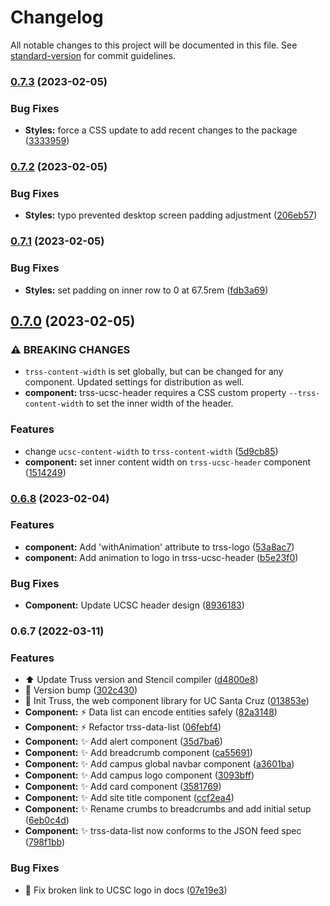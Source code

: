 # Changelog

All notable changes to this project will be documented in this file. See [standard-version](https://github.com/conventional-changelog/standard-version) for commit guidelines.

### [0.7.3](https://github.com/ucsc/truss/compare/v0.7.2...v0.7.3) (2023-02-05)


### Bug Fixes

* **Styles:** force a CSS update to add recent changes to the package ([3333959](https://github.com/ucsc/truss/commit/3333959a704826407d53a1e5c65f142dbac68f47))

### [0.7.2](https://github.com/ucsc/truss/compare/v0.7.1...v0.7.2) (2023-02-05)


### Bug Fixes

* **Styles:** typo prevented desktop screen padding adjustment ([206eb57](https://github.com/ucsc/truss/commit/206eb57febc45b907645a1fa2b705553a93fd7b1))

### [0.7.1](https://github.com/ucsc/truss/compare/v0.7.0...v0.7.1) (2023-02-05)


### Bug Fixes

* **Styles:** set padding on inner row to 0 at 67.5rem ([fdb3a69](https://github.com/ucsc/truss/commit/fdb3a6959527b12704024584f41c2330b1cf381f))

## [0.7.0](https://github.com/ucsc/truss/compare/v0.6.8...v0.7.0) (2023-02-05)


### ⚠ BREAKING CHANGES

* `trss-content-width` is set globally, but can be changed for any component. Updated settings for distribution as well.
* **component:** trss-ucsc-header requires a CSS custom property `--trss-content-width` to set the inner width of the header.

### Features

* change `ucsc-content-width` to `trss-content-width` ([5d9cb85](https://github.com/ucsc/truss/commit/5d9cb850844e446c2eb362b3e02e5d64f9277302))
* **component:** set inner content width on `trss-ucsc-header` component ([1514249](https://github.com/ucsc/truss/commit/151424926369afecaa13e72a8877be19a1f5acf2))

### [0.6.8](https://github.com/ucsc/truss/compare/v0.6.7...v0.6.8) (2023-02-04)


### Features

* **component:** Add 'withAnimation' attribute to trss-logo ([53a8ac7](https://github.com/ucsc/truss/commit/53a8ac7c3e973dad4baa4f81633c7d3543b68739))
* **component:** Add animation to logo in trss-ucsc-header ([b5e23f0](https://github.com/ucsc/truss/commit/b5e23f0c5214ce9626cef1d8f72c9ce14495568f))


### Bug Fixes

* **Component:** Update UCSC header design ([8936183](https://github.com/ucsc/truss/commit/893618335d0cb70c11ea86f53ce93f2008a9ec4e))

### 0.6.7 (2022-03-11)


### Features

* ⬆️ Update Truss version and Stencil compiler ([d4800e8](https://github.com/ucsc/truss/commit/d4800e8be03c5484490d1b156df8cc74097855e8))
* 🔖 Version bump ([302c430](https://github.com/ucsc/truss/commit/302c4309c62f7d58b455b70bcc172d91ed83ec35))
* 🚀 Init Truss, the web component library for UC Santa Cruz ([013853e](https://github.com/ucsc/truss/commit/013853e57ad9cae03336fe258a21c8d5cdb604bd))
* **Component:** ⚡️ Data list can encode entities safely ([82a3148](https://github.com/ucsc/truss/commit/82a3148653f41e2da4b977e53d021e23b958a664))
* **Component:** ⚡️ Refactor trss-data-list ([06febf4](https://github.com/ucsc/truss/commit/06febf4798fe4f51f55e44f7178bbd910ef3556d))
* **Component:** ✨ Add alert component ([35d7ba6](https://github.com/ucsc/truss/commit/35d7ba6f316648e61205d4a8863d91d8bc882685))
* **Component:** ✨ Add breadcrumb component ([ca55691](https://github.com/ucsc/truss/commit/ca5569149324b36672b97bdc4dcd8dd4a593aa3c))
* **Component:** ✨ Add campus global navbar component ([a3601ba](https://github.com/ucsc/truss/commit/a3601ba79a5d4ff059128933f5142742fe65745c))
* **Component:** ✨ Add campus logo component ([3093bff](https://github.com/ucsc/truss/commit/3093bffa25ea85c91dda09521bcdc6ca23379108))
* **Component:** ✨ Add card component ([3581769](https://github.com/ucsc/truss/commit/35817694ff932ddd6bf13a193b0cbda4185dd28a))
* **Component:** ✨ Add site title component ([ccf2ea4](https://github.com/ucsc/truss/commit/ccf2ea443855436a5fb9b01326606acad1bb12b9))
* **Component:** ✨ Rename crumbs to breadcrumbs and add initial setup ([6eb0c4d](https://github.com/ucsc/truss/commit/6eb0c4d279ad9908b4b5506ed2a84bac056b2eb3))
* **Component:** ✨ trss-data-list now conforms to the JSON feed spec ([798f1bb](https://github.com/ucsc/truss/commit/798f1bbd2946e33f8aba8fb676cc5d6ec8c0c3a3))


### Bug Fixes

* 📝 Fix broken link to UCSC logo in docs ([07e19e3](https://github.com/ucsc/truss/commit/07e19e39d42f3a87fbb2cbf30e2092149bfc8aa7))
